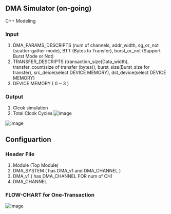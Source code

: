 ## DMA Simulator (on-going)
  C++ Modeling 
  
### Input  
1. DMA_PARAMS_DESCRIPTS (num of channels, addr_width, sg_or_not (scatter-gather mode), BTT (Bytes to Transfer), burst_or_not (Support Burst Mode or Not)
2. TRANSFER_DESCRIPTS (transaction_size(Data_width), transfer_count(size of transfer (bytes)), burst_size(Burst_size for transfer), src_deice(select DEVICE MEMORY), dst_device(select DEVICE MEMORY) 
3. DEVICE MEMORY ( 0 ~ 3 )

### Output
1.  Clcok simulation
2.  Total Clcok Cycles
![image](https://github.com/user-attachments/assets/71a5a0e9-c7c2-4f49-8947-976c0dfbf8ed)

![image](https://github.com/user-attachments/assets/af1df04a-67a0-483b-9dc2-18c51625452f)



## Configuartion
### Header File
1. Module (Top Module)
2. DMA_SYSTEM ( has DMA_v1 and DMA_CHANNEL )
3. DMA_v1 ( has DMA_CHANNEL FOR num of CH)
4. DMA_CHANNEL

### FLOW-CHART for One-Transaction
![image](https://github.com/user-attachments/assets/d42740c3-44f9-441f-8af3-623498ac2abe)

